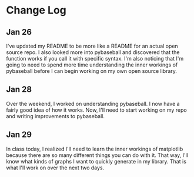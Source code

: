 # Change Log

## Jan 26
I've updated my README to be more like a README for an actual open source repo. I also looked more into pybaseball and discovered that the function works if you call it with specific syntax. I'm also noticing that I'm going to need to spend more time understanding the inner workings of pybaseball before I can begin working on my own open source library.

## Jan 28
Over the weekend, I worked on understanding pybaseball. I now have a fairly good idea of how it works. Now, I'll need to start working on my repo and writing improvements to pybaseball.

## Jan 29
In class today, I realized I'll need to learn the inner workings of matplotlib because there are so many different things you can do with it. That way, I'll know what kinds of graphs I want to quickly generate in my library. That is what I'll work on over the next two days.
